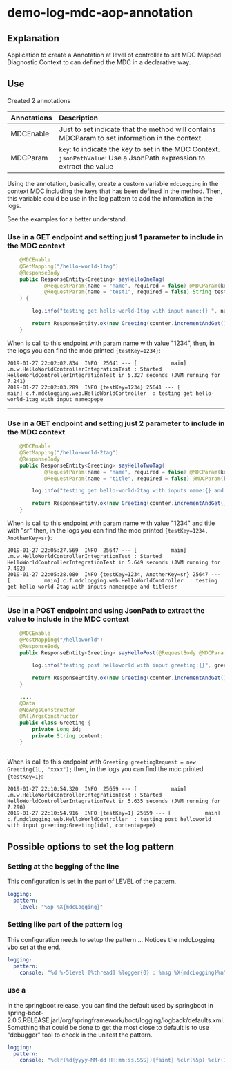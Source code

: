 # demo-log-mdc-aop-annotation

## Explanation 
Application to create a Annotation at level of controller to set MDC Mapped Diagnostic Context  to can 
defined the MDC in a declarative way. 

## Use
Created 2 annotations

| Annotations| Description  |
| :--------- | :----------- |
| MDCEnable  | Just to set indicate that the method will contains MDCParam to set information in the context |
| MDCParam   | `key`: to indicate the key to set in the MDC Context. <br>`jsonPathValue`: Use a JsonPath expression to extract the value|

Using the annotation, basically, create a custom variable `mdcLogging` in the context MDC including the keys that has been defined in the method. 
Then, this variable could be use in the log pattern to add the information in the logs. 

See the examples for a better understand.

### Use in a GET endpoint and setting just 1 parameter to include in the MDC context
```java
    @MDCEnable
    @GetMapping("/hello-world-1tag")
    @ResponseBody
    public ResponseEntity<Greeting> sayHelloOneTag(
            @RequestParam(name = "name", required = false) @MDCParam(key = "testKey") String name,
            @RequestParam(name = "test1", required = false) String test1
    ) {

        log.info("testing get hello-world-1tag with input name:{} ", name);

        return ResponseEntity.ok(new Greeting(counter.incrementAndGet(), String.format(template, name)));
    }
```
When is call to this endpoint with param name with value "1234", then, in the logs you can find the mdc printed `{testKey=1234}`:
```
2019-01-27 22:02:02.834  INFO  25641 --- [           main] .m.w.HelloWorldControllerIntegrationTest : Started HelloWorldControllerIntegrationTest in 5.327 seconds (JVM running for 7.241)
2019-01-27 22:02:03.289  INFO {testKey=1234} 25641 --- [           main] c.f.mdclogging.web.HelloWorldController  : testing get hello-world-1tag with input name:pepe 
```


----

### Use in a GET endpoint and setting just 2 parameter to include in the MDC context
```java
    @MDCEnable
    @GetMapping("/hello-world-2tag")
    @ResponseBody
    public ResponseEntity<Greeting> sayHelloTwoTag(
            @RequestParam(name = "name", required = false) @MDCParam(key = "testKey") String name,
            @RequestParam(name = "title", required = false) @MDCParam(key = "AnotherKey") String title) {

        log.info("testing get hello-world-2tag with inputs name:{} and title:{}", name, title);

        return ResponseEntity.ok(new Greeting(counter.incrementAndGet(), String.format(template, name)));
    }
```
When is call to this endpoint with param name with value "1234" and title with "sr"
then, in the logs you can find the mdc printed `{testKey=1234, AnotherKey=sr}`:
```
2019-01-27 22:05:27.569  INFO  25647 --- [           main] .m.w.HelloWorldControllerIntegrationTest : Started HelloWorldControllerIntegrationTest in 5.649 seconds (JVM running for 7.492)
2019-01-27 22:05:28.080  INFO {testKey=1234, AnotherKey=sr} 25647 --- [           main] c.f.mdclogging.web.HelloWorldController  : testing get hello-world-2tag with inputs name:pepe and title:sr 
```

----

### Use in a POST endpoint and using JsonPath to extract the value to include in the MDC context
```java
    @MDCEnable
    @PostMapping("/helloworld")
    @ResponseBody
    public ResponseEntity<Greeting> sayHelloPost(@RequestBody @MDCParam(key = "testKey", jsonPathValue = "$.id") Greeting greeting) {

        log.info("testing post helloworld with input greeting:{}", greeting);

        return ResponseEntity.ok(new Greeting(counter.incrementAndGet(), String.format(template, greeting.getContent())));
    }
    
    .... 
    @Data
    @NoArgsConstructor
    @AllArgsConstructor
    public class Greeting {
        private Long id;
        private String content;
    }
    
```
When is call to this endpoint with `Greeting greetingRequest = new Greeting(1L, "xxxx");`
then, in the logs you can find the mdc printed `{testKey=1}`:
```
2019-01-27 22:10:54.320  INFO  25659 --- [           main] .m.w.HelloWorldControllerIntegrationTest : Started HelloWorldControllerIntegrationTest in 5.635 seconds (JVM running for 7.296)
2019-01-27 22:10:54.916  INFO {testKey=1} 25659 --- [           main] c.f.mdclogging.web.HelloWorldController  : testing post helloworld with input greeting:Greeting(id=1, content=pepe)
```


## Possible options to set the log pattern

### Setting at the begging of the line
This configuration is set in the part of LEVEL of the pattern.
```yaml
logging:
  pattern:
    level: "%5p %X{mdcLogging}"
```


### Setting like part of the pattern log
This configuration needs to setup the pattern ... Notices the mdcLogging vbo set at the end.
```yaml
logging:
  pattern:
    console: "%d %-5level [%thread] %logger{0} : %msg %X{mdcLogging}%n"
```

### use a 
In the springboot release, you can find the default used by springboot in
spring-boot-2.0.5.RELEASE.jar!/org/springframework/boot/logging/logback/defaults.xml. 
Something that could be done to get the most close to default is to use "debugger" tool to check in the unitest the pattern. 
```yaml
logging:
  pattern:
    console: "%clr(%d{yyyy-MM-dd HH:mm:ss.SSS}){faint} %clr(%5p) %clr(18971){magenta} %clr(---){faint} %clr([%15.15t]){faint} %clr(%-40.40logger{39}){cyan} %clr(:){faint} %m %X{mdcLogging}%n%wEx"
```


